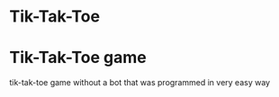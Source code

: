 # Tik-Tak-Toe
# Tik-Tak-Toe game
tik-tak-toe game without a bot that was programmed in very easy way
